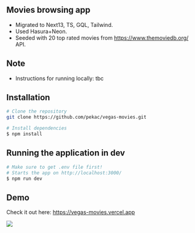 ## Movies browsing app

- Migrated to Next13, TS, GQL, Tailwind.
- Used Hasura+Neon.
- Seeded with 20 top rated movies from https://www.themoviedb.org/ API.

## Note

- Instructions for running locally: tbc

## Installation

```sh
# Clone the repository
git clone https://github.com/pekac/vegas-movies.git

# Install dependencies
$ npm install
```

## Running the application in dev

```sh
# Make sure to get .env file first!
# Starts the app on http://localhost:3000/
$ npm run dev
```

## Demo

Check it out here: https://vegas-movies.vercel.app

![](demo.gif)
